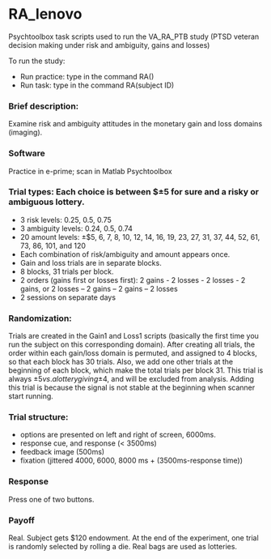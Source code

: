 # RA_lenovo
Psychtoolbox task scripts used to run the VA_RA_PTB study (PTSD veteran decision making under risk and ambiguity, gains and losses)

To run the study:
  - Run practice: type in the command RA()
  - Run task: type in the command RA(subject ID)


### Brief description: 
Examine risk and ambiguity attitudes in the monetary gain and loss domains (imaging).

### Software
Practice in e-prime; scan in Matlab Psychtoolbox

### Trial types: Each choice is between $±5 for sure and a risky or ambiguous lottery. 
  - 3 risk levels: 0.25, 0.5, 0.75
  - 3 ambiguity levels: 0.24, 0.5, 0.74
  - 20 amount levels: ±$5, 6, 7, 8, 10, 12, 14, 16, 19, 23, 27, 31, 37, 44, 52, 61, 73, 86, 101, and 120
  - Each combination of risk/ambiguity and amount appears once.
  - Gain and loss trials are in separate blocks.
  - 8 blocks, 31 trials per block.
  - 2 orders (gains first or losses first): 2 gains - 2 losses - 2 losses - 2 gains, or 2 losses – 2 gains – 2 gains – 2 losses
  - 2 sessions on separate days 

### Randomization: 
Trials are created in the Gain1 and Loss1 scripts (basically the first time you run the subject on this corresponding domain). After creating all trials, the order within each gain/loss domain is permuted, and assigned to 4 blocks, so that each block has 30 trials. Also, we add one other trials at the beginning of each block, which make the total trials per block 31. This trial is always ±$5 vs. a lottery giving ±$4, and will be excluded from analysis. Adding this trial is because the signal is not stable at the beginning when scanner start running. 

### Trial structure: 	
  - options are presented on left and right of screen, 6000ms.
  - response cue, and response (< 3500ms) 
  - feedback image (500ms)
  - fixation (jittered 4000, 6000, 8000 ms + (3500ms-response time))

### Response
Press one of two buttons.

### Payoff
Real. Subject gets $120 endowment. At the end of the experiment, one trial is randomly selected by rolling a die. Real bags are used as lotteries.  
